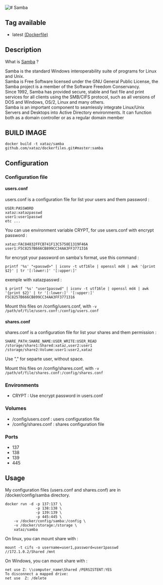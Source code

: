 ![# Samba](http://wiki.univention.de/images/6/6d/Logo_Samba.png)

## Tag available
* latest [(Dockerfile)](https://github.com/xataz/dockerfiles/blob/master/samba/Dockerfile)

## Description
What is [Samba](https://www.samba.org/) ?

Samba is the standard Windows interoperability suite of programs for Linux and Unix.  
Samba is Free Software licensed under the GNU General Public License, the Samba project is a member of the Software Freedom Conservancy.  
Since 1992, Samba has provided secure, stable and fast file and print services for all clients using the SMB/CIFS protocol, such as all versions of DOS and Windows, OS/2, Linux and many others.  
Samba is an important component to seamlessly integrate Linux/Unix Servers and Desktops into Active Directory environments. It can function both as a domain controller or as a regular domain member  

## BUILD IMAGE

```shell
docker build -t xataz/samba github.com/xataz/dockerfiles.git#master:samba
```

## Configuration
### Configuration file
#### users.conf
users.conf is a configuration file for list your users and them password :
```shell
USER:PASSWORD
xataz:xatazpasswd
user1:user1passwd
etc ...
```

You can use environment variable CRYPT, for use users.conf with encrypt password :
```shell
xataz:FAC84832FFCB741F13C5758E1319F46A
user1:F5C8257B666CB899CC34AA3FF3771316
```
for encrypt your password on samba's format, use this command :
```shell
printf '%s' "<passwd>" | iconv -t utf16le | openssl md4 | awk '{print $2}' | tr '[:lower:]' '[:upper:]'
```
exemple with xatazpasswd :
```shell
$ printf '%s' "user1passwd" | iconv -t utf16le | openssl md4 | awk '{print $2}' | tr '[:lower:]' '[:upper:]'
F5C8257B666CB899CC34AA3FF3771316
```

Mount this files on /config/users.conf, with `-v /path/of/file/users.conf:/config/users.conf`

#### shares.conf
shares.conf is a configuration file for list your shares and them permission :
```shell
SHARE_PATH:SHARE_NAME:USER_WRITE:USER_READ
/storage/share1:Shared:xataz,user2:user1
/storage/share2:Volume:user1:user2,xataz
```

Use "," for separte user, without space.

Mount this files on /config/shares.conf, with `-v /path/of/file/shares.conf:/config/shares.conf`

### Environments
* CRYPT : Use encrypt password in users.conf

### Volumes
* /config/users.conf : users configuration file
* /config/shares.conf : shares configuration file

### Ports
* 137
* 138
* 139
* 445

## Usage
My configuration files (users.conf and shares.conf) are in /docker/config/samba directory.
```shell
docker run -d -p 137:137 \
              -p 138:138 \
              -p 139:139 \
              -p 445:445 \
	-v /docker/config/samba:/config \ 
    -v /docker/storage:/storage \
	xataz/samba
```

On linux, you can mount share with :
```shell
mount -t cifs -o username=user1,password=user1passwd //172.1.0.2/Shared /mnt
```

On Windows, you can mount share with :
```shell
net use Z: \\computer_name\Shared /PERSISTENT:YES
To disconnect a mapped drive:
net use  Z: /delete
```
